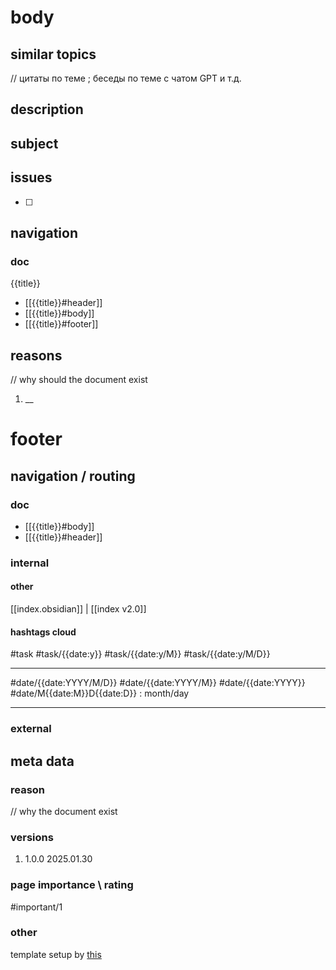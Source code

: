 
# body
## similar topics
// цитаты по теме ; беседы по теме с чатом GPT и т.д.
## description 
## subject
## issues
- [ ] 
## navigation 
### doc
{{title}}
- [[{{title}}#header]]
- [[{{title}}#body]]
- [[{{title}}#footer]]
## reasons
// why should the document exist
1. __
# footer
## navigation / routing
### doc 
- [[{{title}}#body]]
- [[{{title}}#header]]
### internal
#### other
[[index.obsidian]] | [[index v2.0]] 
#### hashtags cloud

#task  #task/{{date:y}} #task/{{date:y/M}} #task/{{date:y/M/D}} 

---

#date/{{date:YYYY/M/D}} #date/{{date:YYYY/M}} #date/{{date:YYYY}} #date/M{{date:M}}D{{date:D}} : month/day

---

### external
## meta data
### reason 
// why the document exist
### versions
1. 1.0.0 2025.01.30
### page importance \ rating
#important/1 
### other
template setup by [this](https://help.obsidian.md/web-clipper/variables)